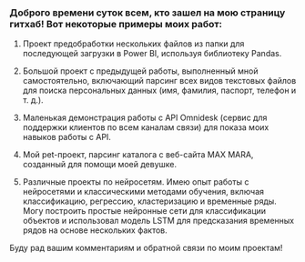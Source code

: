 ### Доброго времени суток всем, кто зашел на мою страницу гитхаб! Вот некоторые примеры моих работ:

1) Проект предобработки нескольких файлов из папки для последующей загрузки в Power BI, используя библиотеку Pandas.

2) Большой проект с предыдущей работы, выполненный мной самостоятельно, включающий парсинг всех видов текстовых файлов для поиска персональных данных (имя, фамилия, паспорт, телефон и т. д.).

3) Маленькая демонстрация работы с API Omnidesk (сервис для поддержки клиентов по всем каналам связи) для показа моих навыков работы с API.

4) Мой pet-проект, парсинг каталога с веб-сайта MAX MARA, созданный для помощи моей девушке.

5) Различные проекты по нейросетям. Имею опыт работы с нейросетями и классическими методами обучения, включая классификацию, регрессию, кластеризацию и временные ряды. Могу построить простые нейронные сети для классификации объектов и использовал модель LSTM для предсказания временных рядов на основе нескольких фактов.

Буду рад вашим комментариям и обратной связи по моим проектам!
